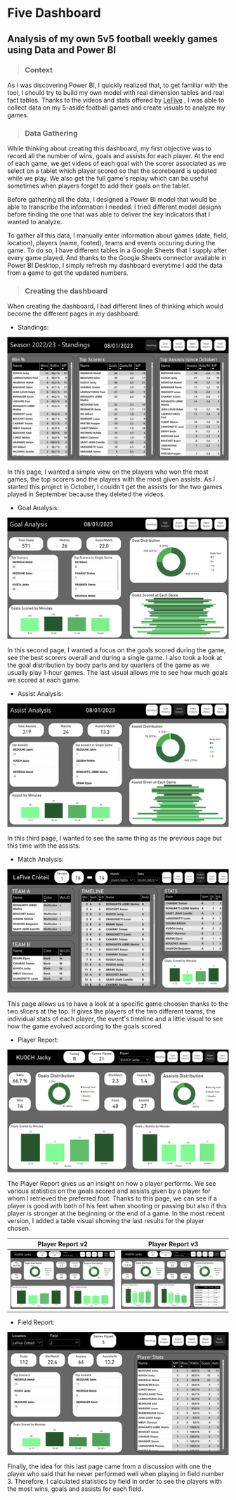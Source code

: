 # Five Dashboard

## Analysis of my own 5v5 football weekly games using Data and Power BI

>### Context
As I was discovering Power BI, I quickly realized that, to get familiar with the tool, I should try to build my own model with real dimension tables and real fact tables. Thanks to the videos and stats offered by [LeFive](https://www.lefive.fr/) , I was able to collect data on my 5-aside football games and create visuals to analyze my games. 

>### Data Gathering
While thinking about creating this dashboard, my first objective was to record all the number of wins, goals and assists for each player. At the end of each game, we get videos of each goal with the scorer associated as we select on a tablet which player scored so that the scoreboard is updated while we play. We also get the full game's replay which can be useful sometimes when players forget to add their goals on the tablet.

Before gathering all the data, I designed a Power BI model that would be able to transcribe the information I needed. I tried different model designs before finding the one that was able to deliver the key indicators that I wanted to analyze.

To gather all this data, I manually enter information about games (date, field, location), players (name, footed), teams and events occuring during the game. To do so, I have different tables in a Google Sheets that I supply after every game played. And thanks to the Google Sheets connector available in Power BI Desktop, I simply refresh my dashboard everytime I add the data from a game to get the updated numbers.

>### Creating the dashboard

When creating the dashboard, I had different lines of thinking which would become the different pages in my dashboard.

- Standings:

![alt text](https://github.com/JackyKch/FiveDashboard/blob/main/images/standings.png)

In this page, I wanted a simple view on the players who won the most games, the top scorers and the players with the most given assists. As I started this project in October, I couldn't get the assists for the two games played in September because they deleted the videos.

- Goal Analysis: 

![alt text](https://github.com/JackyKch/FiveDashboard/blob/main/images/goal%20analysis.png)

In this second page, I wanted a focus on the goals scored during the game, see the best scorers overall and during a single game. I also took a look at the goal distribution by body parts and by quarters of the game as we usually play 1-hour games. The last visual allows me to see how much goals we scored at each game. 

- Assist Analysis: 

![alt text](https://github.com/JackyKch/FiveDashboard/blob/main/images/assist%20analysis.png)

In this third page, I wanted to see the same thing as the previous page but this time with the assists.

- Match Analysis: 

![alt text](https://github.com/JackyKch/FiveDashboard/blob/main/images/match%20analysis.png)

This page allows us to have a look at a specific game choosen thanks to the two slicers at the top. It gives the players of the two different teams, the individual stats of each player, the event's timeline and a little visual to see how the game evolved according to the goals scored. 

- Player Report: 

![alt text](https://github.com/JackyKch/FiveDashboard/blob/main/images/player%20report.png)

The Player Report gives us an insight on how a player performs. We see various statistics on the goals scored and assists given by a player for whom I retrieved the preferred foot. Thanks to this page, we can see if a player is good with both of his feet when shooting or passing but also if this player is stronger at the beginning or the end of a game. In the most recent version, I added a table visual showing the last results for the player chosen. 

Player Report v2            |  Player Report v3
:-------------------------:|:-------------------------:
![alt text](https://github.com/JackyKch/FiveDashboard/blob/main/images/player%20report_v1.png)  |  ![alt text](https://github.com/JackyKch/FiveDashboard/blob/main/images/player%20report_v2.png)

- Field Report: 

![alt text](https://github.com/JackyKch/FiveDashboard/blob/main/images/field%20report.png)

Finally, the idea for this last page came from a discussion with one the player who said that he never performed well when playing in field number 3. Therefore, I calculated statistics by field in order to see the players with the most wins, goals and assists for each field.

